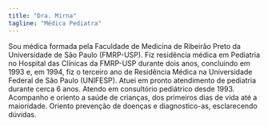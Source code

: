 ```yaml
---
title: "Dra. Mirna"
tagline: "Médica Pediatra"
---
```


Sou médica formada pela Faculdade de Medicina de Ribeirão Preto da Universidade de São Paulo (FMRP-USP). Fiz residência médica em Pediatria no Hospital das Clínicas da FMRP-USP durante dois anos, concluindo em 1993 e, em 1994, fiz o terceiro ano de Residência Médica na Universidade Federal de São Paulo (UNIFESP). Atuei em pronto atendimento de pediatria durante cerca 6 anos. Atendo em consultório pediátrico desde 1993. Acompanho e oriento a saúde de crianças, dos primeiros dias de vida até a maioridade. Oriento prevenção de doenças e diagnostico-as, esclarecendo dúvidas.